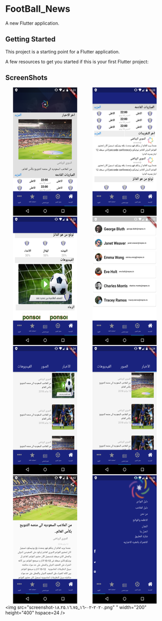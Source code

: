 # FootBall_News

A new Flutter application.

## Getting Started

This project is a starting point for a Flutter application.

A few resources to get you started if this is your first Flutter project:
## ScreenShots

<img src="screenshot-٢٠٢٠-٠٢-١٦_١٨.٢٣.١٣.٧١٥.png" width="200" height="400" hspace=24 /><img src="screenshot-٢٠٢٠-٠٢-١٦_١٨.٢٣.٣٤.٦٧٣.png" width="200" height="400" hspace=24 /><img src="screenshot-٢٠٢٠-٠٢-١٦_١٨.٢٣.٤٦.٥٣.png" width="200" height="400" hspace=24 /><img src="screenshot-٢٠٢٠-٠٢-١٦_١٨.٢٣.٥٢.٤١١.png" width="200" height="400" hspace=24 /><img src="screenshot-٢٠٢٠-٠٢-١٦_١٨.٢٤.٣٦.١٣٩.png" width="200" height="400" hspace=24 /><img src="screenshot-٢٠٢٠-٠٢-١٦_١٨.٢٤.٤٢.٥٣.png" width="200" height="400" hspace=24 /><img src="screenshot-٢٠٢٠-٠٢-١٦_١٩.٤٣.٥١.٦٠٣.png" width="200" height="400" hspace=24 /><img src="screenshot-٢٠٢٠-٠٢-١٦_١٨.٢٥.١١.٢٧٣.png" width="200" height="400" hspace=24 /><img src="screenshot-٢٠٢٠-٠٢-١٦_١٨.٢٥.١٦.٧٥.png"
" width="200" height="400" hspace=24 />













